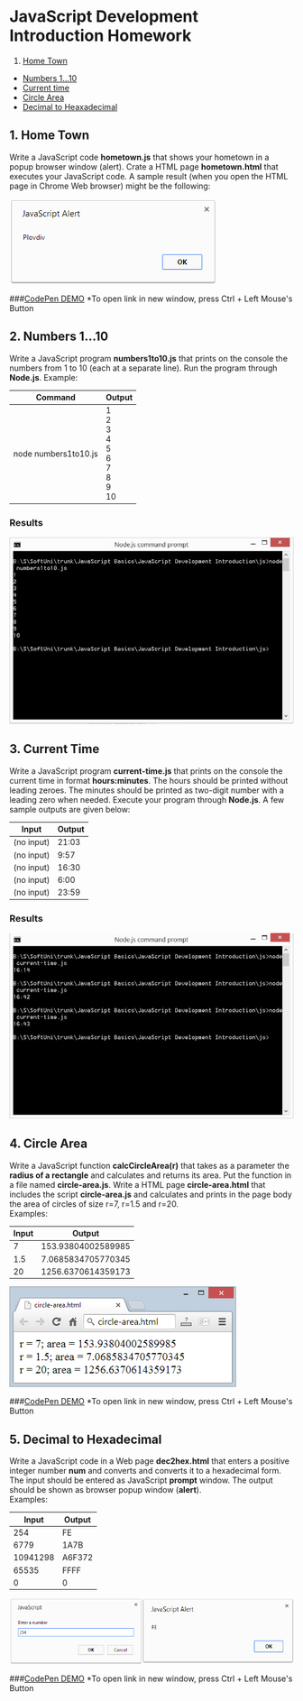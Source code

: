 # JavaScript Development Introduction Homework

1. [Home Town](#1-home-town)
* [Numbers 1...10](#2-numbers-1...10)
* [Current time](#3-current-time)
* [Circle Area](#4-circle-area)
* [Decimal to Heaxadecimal](#5-decimal-to-hexadecimal)

## 1. Home Town
Write a JavaScript code <strong>hometown.js</strong> that shows your hometown in a popup browser window (alert). Crate a HTML page <strong>hometown.html</strong> that executes your JavaScript code. A sample result (when you open the HTML page in Chrome Web browser) might be the following:

![alt tag](https://raw.githubusercontent.com/dgrigorov/SoftUni/master/JavaScript%20Basics/JavaScript%20Development%20Introduction/images/home-town.png)


###[CodePen DEMO](http://codepen.io/dgrigorov/pen/csGJL) 
*To open link in new window, press Ctrl + Left Mouse's Button
 

## 2. Numbers 1...10
Write a JavaScript program <strong>numbers1to10.js</strong> that prints on the console the numbers from 1 to 10 (each at a separate line). Run the program through <strong>Node.js</strong>. Example:

| Command                      | Output                                                         |
| ---------------------------- | ---------------------------------------------------------------|
| node numbers1to10.js         | 1 <br> 2 <br> 3<br> 4<br> 5<br> 6<br> 7<br> 8<br> 9<br> 10     |


### Results

![alt tag](https://raw.githubusercontent.com/dgrigorov/SoftUni/master/JavaScript%20Basics/JavaScript%20Development%20Introduction/results/numbers1-10.JPG)
 

## 3. Current Time
Write a JavaScript program <strong>current-time.js</strong> that prints on the console the current time in format <strong>hours:minutes</strong>. The hours should be printed without leading zeroes. The minutes should be printed as two-digit number with a leading zero when needed. Execute your program through <strong>Node.js</strong>. A few sample outputs are given below:

| Input       | Output    |
| ----------- | ----------|
| (no input)  | 21:03     |
| (no input)  | 9:57      |
| (no input)  | 16:30     |
| (no input)  | 6:00      |
| (no input)  | 23:59     |


### Results

![alt tag](https://raw.githubusercontent.com/dgrigorov/SoftUni/master/JavaScript%20Basics/JavaScript%20Development%20Introduction/results/current-time.JPG)

## 4. Circle Area
Write a JavaScript function <strong>calcCircleArea(r)</strong> that takes as a parameter the <strong>radius of a rectangle</strong> and calculates and returns its area. Put the function in a file named <strong>circle-area.js</strong>. Write a HTML page <strong>circle-area.html</strong> that includes the script <strong>circle-area.js</strong> and calculates and prints in the page body the area of circles of size r=7, r=1.5 and r=20.<br> Examples:

| Input| Output                 |
| -----| -----------------------|
| 7    | 153.93804002589985     |
| 1.5  | 7.0685834705770345     |
| 20   | 1256.6370614359173     |

![alt tag](https://raw.githubusercontent.com/dgrigorov/SoftUni/master/JavaScript%20Basics/JavaScript%20Development%20Introduction/images/radius.png)


###[CodePen DEMO](http://codepen.io/dgrigorov/pen/Foymk) 
*To open link in new window, press Ctrl + Left Mouse's Button

## 5. Decimal to Hexadecimal
Write a JavaScript code in a Web page <strong>dec2hex.html</strong> that enters a positive integer number <strong>num</strong> and converts and converts it to a hexadecimal form. The input should be entered as JavaScript <strong>prompt</strong> window. The output should be shown as browser popup window (<strong>alert</strong>). <br>Examples:

| Input     | Output    |
| ----------| ----------|
| 254       | FE        |
| 6779      | 1A7B      |
| 10941298  | A6F372    |
| 65535     | FFFF      |
| 0         | 0         |

![alt tag](https://raw.githubusercontent.com/dgrigorov/SoftUni/master/JavaScript%20Basics/JavaScript%20Development%20Introduction/images/dec-hexa.png)


###[CodePen DEMO](http://codepen.io/dgrigorov/pen/Lzepj) 
*To open link in new window, press Ctrl + Left Mouse's Button

